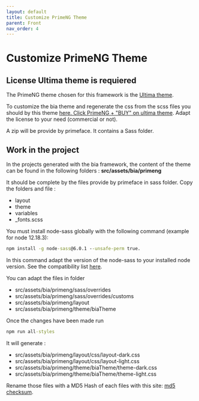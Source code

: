 ```yaml
---
layout: default
title: Customize PrimeNG Theme
parent: Front
nav_order: 4
---
```


# Customize PrimeNG Theme
## License Ultima theme is requiered
The PrimeNG theme chosen for this framework is the <a href="https://www.primefaces.org/ultima-ng/">Ultima theme</a>.

To customize the bia theme and regenerate the css from the scss files you should by this theme <a href="https://www.primefaces.org/store/templates.xhtml">here. Click PrimeNG + "BUY" on ultima theme</a>. Adapt the license to your need (commercial or not).

A zip will be provide by primeface. It contains a Sass folder.

## Work in the project
In the projects generated with the bia framework, the content of the theme can be found in the following folders :
**src/assets/bia/primeng**

It should be complete by the files provide by primeface in sass folder. Copy the folders and file :
* layout
* theme
* variables
* _fonts.scss

You must install node-sass globally with the following command (example for node 12.18.3): 
```cmd
npm install -g node-sass@6.0.1 --unsafe-perm true.
```
In this command adapt the version of the node-sass to your installed node version. See the compatibility list <a href="https://github.com/sass/node-sass#node-sass">here</a>.

You can adapt the files in folder
* src/assets/bia/primeng/sass/overrides
* src/assets/bia/primeng/sass/overrides/customs
* src/assets/bia/primeng/layout
* src/assets/bia/primeng/theme/biaTheme

Once the changes have been made run
``` cmd
npm run all-styles
```

It will generate :
* src/assets/bia/primeng/layout/css/layout-dark.css
* src/assets/bia/primeng/layout/css/layout-light.css
* src/assets/bia/primeng/theme/biaTheme/theme-dark.css
* src/assets/bia/primeng/theme/biaTheme/theme-light.css

Rename those files with a MD5 Hash of each files with this site: <a href="https://emn178.github.io/online-tools/md5_checksum.html">md5 checksum</a>.  
